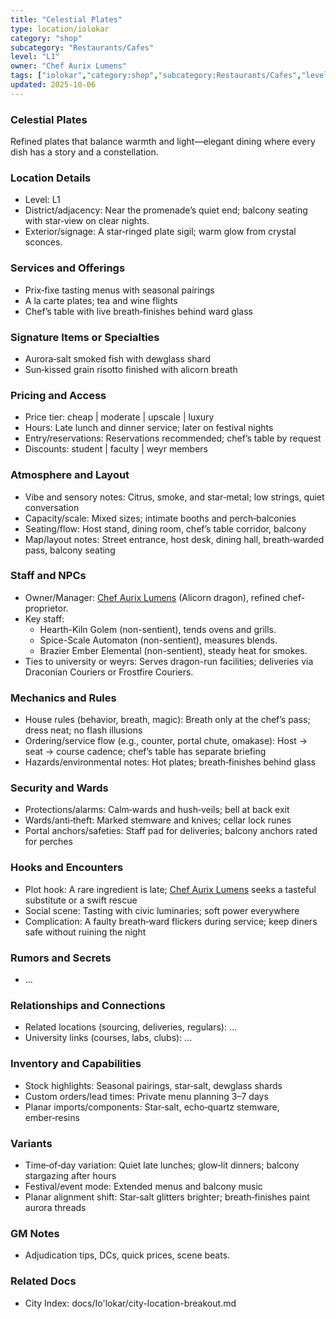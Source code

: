 ```yaml
---
title: "Celestial Plates"
type: location/iolokar
category: "shop"
subcategory: "Restaurants/Cafes"
level: "L1"
owner: "Chef Aurix Lumens"
tags: ["iolokar","category:shop","subcategory:Restaurants/Cafes","level:L1"]
updated: 2025-10-06
---
```

### Celestial Plates

Refined plates that balance warmth and light—elegant dining where every dish has a story and a constellation.

### Location Details

- Level: L1
- District/adjacency: Near the promenade’s quiet end; balcony seating with star‑view on clear nights.
- Exterior/signage: A star‑ringed plate sigil; warm glow from crystal sconces.

### Services and Offerings

- Prix‑fixe tasting menus with seasonal pairings
- A la carte plates; tea and wine flights
- Chef’s table with live breath‑finishes behind ward glass

### Signature Items or Specialties

- Aurora‑salt smoked fish with dewglass shard
- Sun‑kissed grain risotto finished with alicorn breath

### Pricing and Access

- Price tier: cheap | moderate | upscale | luxury
- Hours: Late lunch and dinner service; later on festival nights
- Entry/reservations: Reservations recommended; chef’s table by request
- Discounts: student | faculty | weyr members

### Atmosphere and Layout

- Vibe and sensory notes: Citrus, smoke, and star‑metal; low strings, quiet conversation
- Capacity/scale: Mixed sizes; intimate booths and perch‑balconies
- Seating/flow: Host stand, dining room, chef’s table corridor, balcony
- Map/layout notes: Street entrance, host desk, dining hall, breath‑warded pass, balcony seating

### Staff and NPCs

- Owner/Manager: [Chef Aurix Lumens](../People/chef-aurix-lumens.md) (Alicorn dragon), refined chef-proprietor.
- Key staff:
  - Hearth-Kiln Golem (non-sentient), tends ovens and grills.
  - Spice-Scale Automaton (non-sentient), measures blends.
  - Brazier Ember Elemental (non-sentient), steady heat for smokes.
- Ties to university or weyrs: Serves dragon-run facilities; deliveries via Draconian Couriers or Frostfire Couriers.

### Mechanics and Rules

- House rules (behavior, breath, magic): Breath only at the chef’s pass; dress neat; no flash illusions
- Ordering/service flow (e.g., counter, portal chute, omakase): Host → seat → course cadence; chef’s table has separate briefing
- Hazards/environmental notes: Hot plates; breath‑finishes behind glass

### Security and Wards

- Protections/alarms: Calm‑wards and hush‑veils; bell at back exit
- Wards/anti‑theft: Marked stemware and knives; cellar lock runes
- Portal anchors/safeties: Staff pad for deliveries; balcony anchors rated for perches

### Hooks and Encounters

- Plot hook: A rare ingredient is late; [Chef Aurix Lumens](../People/chef-aurix-lumens.md) seeks a tasteful substitute or a swift rescue
- Social scene: Tasting with civic luminaries; soft power everywhere
- Complication: A faulty breath‑ward flickers during service; keep diners safe without ruining the night

### Rumors and Secrets

- ...

### Relationships and Connections

- Related locations (sourcing, deliveries, regulars): ...
- University links (courses, labs, clubs): ...

### Inventory and Capabilities

- Stock highlights: Seasonal pairings, star‑salt, dewglass shards
- Custom orders/lead times: Private menu planning 3–7 days
- Planar imports/components: Star‑salt, echo‑quartz stemware, ember‑resins

### Variants

- Time‑of‑day variation: Quiet late lunches; glow‑lit dinners; balcony stargazing after hours
- Festival/event mode: Extended menus and balcony music
- Planar alignment shift: Star‑salt glitters brighter; breath‑finishes paint aurora threads

### GM Notes

- Adjudication tips, DCs, quick prices, scene beats.

### Related Docs

- City Index: docs/Io'lokar/city-location-breakout.md
